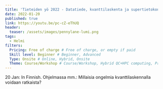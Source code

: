```yaml
---
title: 'Tieteiden yö 2022 - Datatiede, kvanttilaskenta ja supertietokoneet'
date: 2022-01-20
published: true
link: https://youtu.be/pc-cZ-eThUQ
header:
  teaser: /assets/images/pennylane-lumi.png
tags:
  - Helmi
filters:
  Pricing: Free of charge # Free of charge, or empty if paid
  Skill level: Beginner # Beginner, Advanced
  Type: Onsite # Online, Hybrid, Onsite
  Theme: Course/Workshop # Course/Workshop, Hybrid QC+HPC computing, Programming, Webinar/Lecture
---
```

20 Jan: In Finnish. Ohjelmassa mm.: Millaisia ongelmia kvanttilaskennalla voidaan ratkaista?
